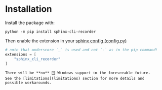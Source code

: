 # Installation
Install the package with:
```
python -m pip install sphinx-cli-recorder
```


Then enable the extension in your [sphinx config (config.py)](sphinx:extensions)

```python
# note that underscore `_` is used and not `-` as in the pip command!
extensions = [
    "sphinx_cli_recorder"
]
```
```{warning}
There will be **no** 🪟 Windows support in the foreseeable future.
See the [limitations](limitations) section for more details and possible workarounds.
```
